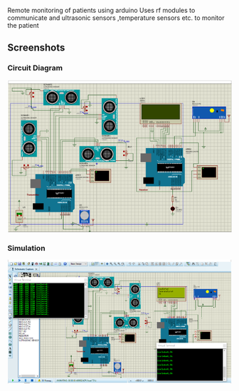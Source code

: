 Remote monitoring of patients using arduino
Uses rf modules to communicate and ultrasonic sensors ,temperature sensors etc. to monitor the patient

## Screenshots

### Circuit Diagram
![CircuitDiagram](screenshots/CircuitDiagram.png)


### Simulation
![Simulation](screenshots/Simulation.png)
